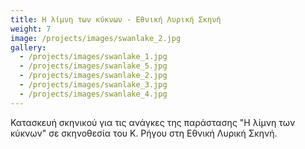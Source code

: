 ```yaml
---
title: Η λίμνη των κύκνων - Εθνική Λυρική Σκηνή
weight: 7
image: /projects/images/swanlake_2.jpg
gallery:
  - /projects/images/swanlake_1.jpg
  - /projects/images/swanlake_5.jpg
  - /projects/images/swanlake_2.jpg
  - /projects/images/swanlake_3.jpg
  - /projects/images/swanlake_4.jpg
---
```

Κατασκευή σκηνικού για τις ανάγκες της παράστασης "Η λίμνη των κύκνων" σε σκηνοθεσία του Κ. Ρήγου στη Εθνική Λυρική Σκηνή.
